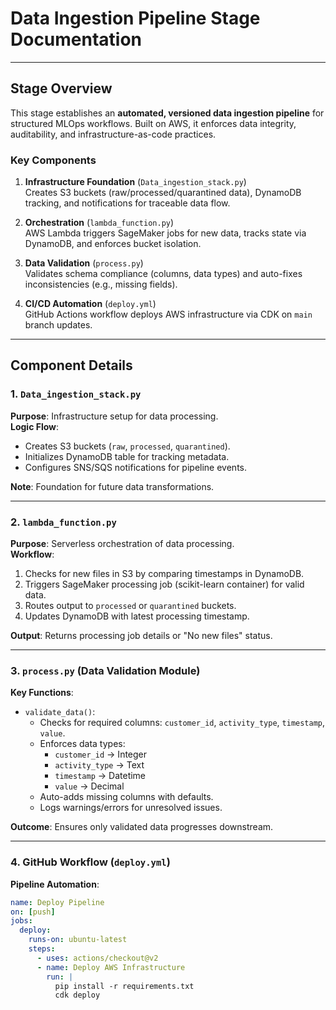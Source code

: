 # Data Ingestion Pipeline Stage Documentation

---

## **Stage Overview**
This stage establishes an **automated, versioned data ingestion pipeline** for structured MLOps workflows. Built on AWS, it enforces data integrity, auditability, and infrastructure-as-code practices.

### **Key Components**
1. **Infrastructure Foundation** (`Data_ingestion_stack.py`)  
   Creates S3 buckets (raw/processed/quarantined data), DynamoDB tracking, and notifications for traceable data flow.

2. **Orchestration** (`lambda_function.py`)  
   AWS Lambda triggers SageMaker jobs for new data, tracks state via DynamoDB, and enforces bucket isolation.

3. **Data Validation** (`process.py`)  
   Validates schema compliance (columns, data types) and auto-fixes inconsistencies (e.g., missing fields).

4. **CI/CD Automation** (`deploy.yml`)  
   GitHub Actions workflow deploys AWS infrastructure via CDK on `main` branch updates.

---

## **Component Details**

### 1. **`Data_ingestion_stack.py`**  
**Purpose**: Infrastructure setup for data processing.  
**Logic Flow**:  
- Creates S3 buckets (`raw`, `processed`, `quarantined`).  
- Initializes DynamoDB table for tracking metadata.  
- Configures SNS/SQS notifications for pipeline events.  

**Note**: Foundation for future data transformations.

---

### 2. **`lambda_function.py`**  
**Purpose**: Serverless orchestration of data processing.  
**Workflow**:  
1. Checks for new files in S3 by comparing timestamps in DynamoDB.  
2. Triggers SageMaker processing job (scikit-learn container) for valid data.  
3. Routes output to `processed` or `quarantined` buckets.  
4. Updates DynamoDB with latest processing timestamp.  

**Output**: Returns processing job details or "No new files" status.

---

### 3. **`process.py`** (Data Validation Module)  
**Key Functions**:  
- `validate_data()`:  
  - Checks for required columns: `customer_id`, `activity_type`, `timestamp`, `value`.  
  - Enforces data types:  
    - `customer_id` → Integer  
    - `activity_type` → Text  
    - `timestamp` → Datetime  
    - `value` → Decimal  
  - Auto-adds missing columns with defaults.  
  - Logs warnings/errors for unresolved issues.  

**Outcome**: Ensures only validated data progresses downstream.

---

### 4. **GitHub Workflow (`deploy.yml`)**  
**Pipeline Automation**:  
```yaml
name: Deploy Pipeline
on: [push]
jobs:
  deploy:
    runs-on: ubuntu-latest
    steps:
      - uses: actions/checkout@v2
      - name: Deploy AWS Infrastructure
        run: |
          pip install -r requirements.txt
          cdk deploy